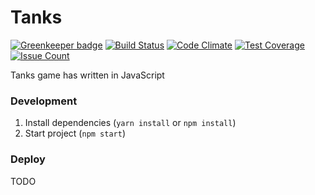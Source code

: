 # Tanks

[![Greenkeeper badge](https://badges.greenkeeper.io/Nitive/battle-city.svg)](https://greenkeeper.io/)
[![Build Status](https://travis-ci.org/Nitive/battle-city.svg?branch=travis)](https://travis-ci.org/Nitive/battle-city)
[![Code Climate](https://codeclimate.com/github/Nitive/battle-city/badges/gpa.svg)](https://codeclimate.com/github/Nitive/battle-city)
[![Test Coverage](https://codeclimate.com/github/Nitive/battle-city/badges/coverage.svg)](https://codeclimate.com/github/Nitive/battle-city/coverage)
[![Issue Count](https://codeclimate.com/github/Nitive/battle-city/badges/issue_count.svg)](https://codeclimate.com/github/Nitive/battle-city)

Tanks game has written in JavaScript

### Development
1. Install dependencies (`yarn install` or `npm install`)
2. Start project (`npm start`)

### Deploy
TODO
